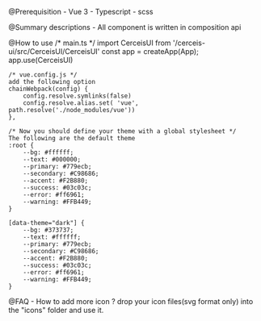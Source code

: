 @Prerequisition
	- Vue 3 
	- Typescript
	- scss

@Summary descriptions
	- All component is written in composition api

@How to use
	/* main.ts */
	import CerceisUI from '<path-to>/cerceis-ui/src/CerceisUI/CerceisUI'
	const app = createApp(App);
	app.use(CerceisUI)

	/* vue.config.js */
	add the following option
	chainWebpack(config) {
		config.resolve.symlinks(false)
		config.resolve.alias.set( 'vue', path.resolve('./node_modules/vue'))    
	},  

	/* Now you should define your theme with a global stylesheet */
	The following are the default theme
	:root {
		--bg: #ffffff;
		--text: #000000;
		--primary: #779ecb;
		--secondary: #C98686;
		--accent: #F2B880;
		--success: #03c03c;
		--error: #ff6961;
		--warning: #FFB449;
	}

	[data-theme="dark"] {
		--bg: #373737;
		--text: #ffffff;
		--primary: #779ecb;
		--secondary: #C98686;
		--accent: #F2B880;
		--success: #03c03c;
		--error: #ff6961;
		--warning: #FFB449;
	}




@FAQ
	- How to add more icon ?
		drop your icon files(svg format only) into the "icons" folder and use it.

	
